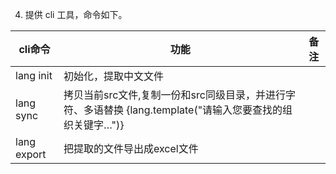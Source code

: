 4. 提供 cli 工具，命令如下。


| cli命令 | 功能 | 备注  |
| --- | --- | --- |
| lang init | 初始化，提取中文文件 |  |
| lang sync | 拷贝当前src文件,复制一份和src同级目录，并进行字符、多语替换 {lang.template("请输入您要查找的组织关键字…")} |  |
| lang export| 把提取的文件导出成excel文件 |  |